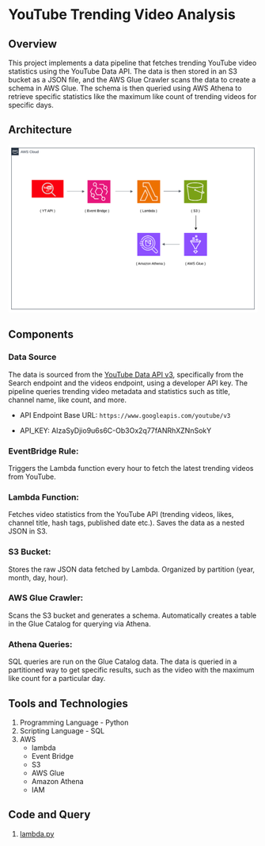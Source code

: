 # YouTube Trending Video Analysis

## Overview
This project implements a data pipeline that fetches trending YouTube video statistics using the YouTube Data API. The data is then stored in an S3 bucket as a JSON file, and the AWS Glue Crawler scans the data to create a schema in AWS Glue. The schema is then queried using AWS Athena to retrieve specific statistics like the maximum like count of trending videos for specific days.


## Architecture
![Architecture](images/architecture.png)

## Components

###  Data Source
The data is sourced from the [YouTube Data API v3](https://developers.google.com/youtube/v3), specifically from the Search endpoint and the videos endpoint, using a developer API key. The pipeline queries trending video metadata and statistics such as title, channel name, like count, and more.

- API Endpoint Base URL: `https://www.googleapis.com/youtube/v3`

- API_KEY: AIzaSyDjio9u6s6C-Ob3Ox2q77fANRhXZNnSokY

### EventBridge Rule:
Triggers the Lambda function every hour to fetch the latest trending videos from YouTube.


### Lambda Function:
Fetches video statistics from the YouTube API (trending videos, likes, channel title, hash tags, published date etc.).
Saves the data as a nested JSON in S3.


### S3 Bucket:
Stores the raw JSON data fetched by Lambda.
Organized by partition (year, month, day, hour).


### AWS Glue Crawler:
Scans the S3 bucket and generates a schema.
Automatically creates a table in the Glue Catalog for querying via Athena.


### Athena Queries:
SQL queries are run on the Glue Catalog data.
The data is queried in a partitioned way to get specific results, such as the video with the maximum like count for a particular day.


## Tools and Technologies 
1. Programming Language - Python
2. Scripting Language - SQL
3. AWS
   - lambda
   - Event Bridge
   - S3
   - AWS Glue
   - Amazon Athena
   - IAM


## Code and Query
1. [lambda.py](codes-n-query/lambda.py)









